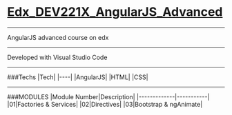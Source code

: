 # [Edx_DEV221X_AngularJS_Advanced](https://www.edx.org/course/angularjs-advanced-framework-techniques-microsoft-dev221x)

---

AngularJS advanced course on edx

---

Developed with Visual Studio Code

---

###Techs
|Tech|
|----|
|AngularJS|
|HTML|
|CSS|

---

###MODULES
|Module Number|Description|
|-------------|-----------|
|01|Factories & Services|
|02|Directives|
|03|Bootstrap & ngAnimate|
